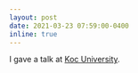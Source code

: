 ```yaml
---
layout: post
date: 2021-03-23 07:59:00-0400
inline: true
---
```


I gave a talk at [Koc University](https://cs.ku.edu.tr/).